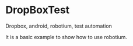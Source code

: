 DropBoxTest
===========

Dropbox, android, robotium, test automation

It is a basic example to show how to use robotium.
